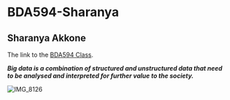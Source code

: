 # BDA594-Sharanya
## Sharanya Akkone
The link to the [BDA594 Class](https://sdsu.instructure.com/courses/113151).

***Big data is a combination of structured and unstructured data that need to be analysed and interpreted for further value to the society.***


![IMG_8126](https://user-images.githubusercontent.com/64728394/187049767-dba54765-7529-4b41-879f-b85c019a7287.jpg)

